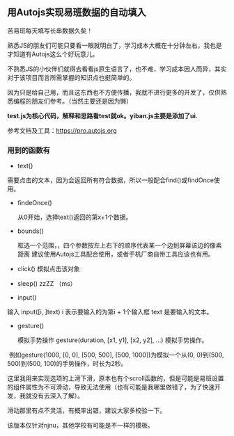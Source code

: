 ## 用Autojs实现易班数据的自动填入

苦易班每天填写长串数据久矣！

熟悉JS的朋友们可能只要看一眼就明白了，学习成本大概在十分钟左右，我也是才知道有Autojs这么个好玩意儿。

不熟悉JS的小伙伴们就得去看看js原生语言了，也不难，学习成本因人而异，其实对于该项目而言所需掌握的知识点也挺简单的。

因为只是给自己用，而且这东西也不方便传播，我就不进行更多的开发了，仅供熟悉编程的朋友们参考。（当然主要还是因为懒）

**test.js为核心代码，解释和思路看test就ok。yiban.js主要是添加了ui.**



参考文档及工具：https://pro.autojs.org

### 用到的函数有

- text() 

需要点击的文本，因为会返回所有符合数据，所以一般配合find()或findOnce使用。

- findeOnce() 

  从0开始，选择text()返回的第x+1个数据。

- bounds() 

  框选一个范围，，四个参数按左上右下的顺序代表某一个边到屏幕该边的像素距离 建议使用Autojs工具配合使用，或者手机厂商自带工具应该也有用。

- click()   模拟点击该对象

- sleep()    zzZZ （ms）

-  input() 

  输入 input([i, ]text) i 表示要输入的为第i + 1个输入框 text 是要输入的文本。

- gesture() 

  模拟手势操作 gesture(duration, [x1, y1], [x2, y2], ...) 模拟手势操作。

​      例如gesture(1000, [0, 0], [500, 500], [500, 1000])为模拟一个从(0, 0)到(500, 500)到(500, 100)的手势操作，时长为2秒。

​      这里我用来实现选项的上滑下滑，原本也有个scroll函数的，但是可能是易班设置的组件属性为不可滑动，导致无法使用（也有可能是我哪里做错了，为了快速开发，我就没有去深入了解）。

滑动那里有点不灵活，有概率出错，建议大家多校验一下。

该版本仅针对njnu，其他学校有可能是不一样的模板。
